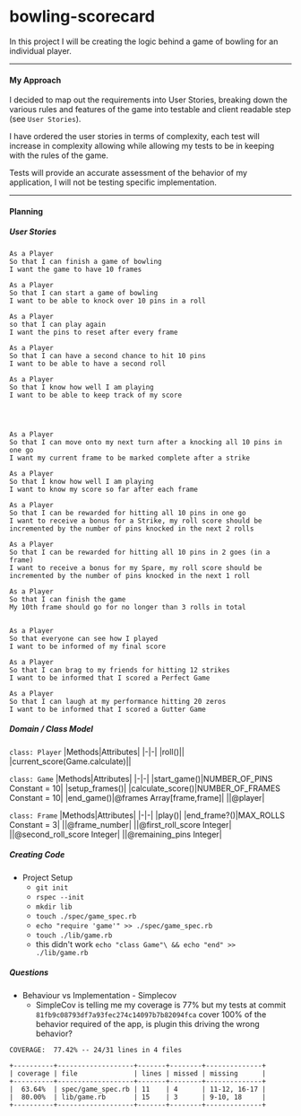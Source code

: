 # bowling-scorecard

In this project I will be creating the logic behind a game of bowling for an individual player.

---

#### My Approach

I decided to map out the requirements into User Stories, breaking down the various rules and features of the game into testable and client readable step (see `User Stories`).

I have ordered the user stories in terms of complexity, each test will increase in complexity allowing while allowing my tests to be in keeping with the rules of the game.

Tests will provide an accurate assessment of the behavior of my application, I will not be testing specific implementation.

---

#### Planning

##### User Stories

```
As a Player
So that I can finish a game of bowling
I want the game to have 10 frames

As a Player
So that I can start a game of bowling
I want to be able to knock over 10 pins in a roll

As a Player
so that I can play again
I want the pins to reset after every frame

As a Player
So that I can have a second chance to hit 10 pins
I want to be able to have a second roll

As a Player
So that I know how well I am playing
I want to be able to keep track of my score

```

```



As a Player
So that I can move onto my next turn after a knocking all 10 pins in one go
I want my current frame to be marked complete after a strike

As a Player
So that I know how well I am playing
I want to know my score so far after each frame

As a Player
So that I can be rewarded for hitting all 10 pins in one go
I want to receive a bonus for a Strike, my roll score should be incremented by the number of pins knocked in the next 2 rolls

As a Player
So that I can be rewarded for hitting all 10 pins in 2 goes (in a frame)
I want to receive a bonus for my Spare, my roll score should be incremented by the number of pins knocked in the next 1 roll

As a Player
So that I can finish the game
My 10th frame should go for no longer than 3 rolls in total


As a Player
So that everyone can see how I played
I want to be informed of my final score

As a Player
So that I can brag to my friends for hitting 12 strikes
I want to be informed that I scored a Perfect Game

As a Player
So that I can laugh at my performance hitting 20 zeros
I want to be informed that I scored a Gutter Game
```

##### Domain / Class Model

`class: Player`
|Methods|Attributes|
|-|-|
|roll()||
|current_score(Game.calculate)||

`class: Game`
|Methods|Attributes|
|-|-|
|start_game()|NUMBER_OF_PINS Constant = 10|
|setup_frames()|
|calculate_score()|NUMBER_OF_FRAMES Constant = 10|
|end_game()|@frames Array[frame,frame]|
||@player|

`class: Frame`
|Methods|Attributes|
|-|-|
|play()|
|end_frame?()|MAX_ROLLS Constant = 3|
||@frame_number|
||@first_roll_score Integer|
||@second_roll_score Integer|
||@remaining_pins Integer|

##### Creating Code

- Project Setup
  - `git init`
  - `rspec --init`
  - `mkdir lib`
  - `touch ./spec/game_spec.rb`
  - `echo "require 'game'" >> ./spec/game_spec.rb`
  - `touch ./lib/game.rb`
  - this didn't work `echo "class Game"\ && echo "end" >> ./lib/game.rb`

##### Questions

- Behaviour vs Implementation - Simplecov
  - SimpleCov is telling me my coverage is 77% but my tests at commit `81fb9c08793df7a93fec274c14097b7b82094fca` cover 100% of the behavior required of the app, is plugin this driving the wrong behavior?

```
COVERAGE:  77.42% -- 24/31 lines in 4 files

+----------+-------------------+-------+--------+--------------+
| coverage | file              | lines | missed | missing      |
+----------+-------------------+-------+--------+--------------+
|  63.64%  | spec/game_spec.rb | 11    | 4      | 11-12, 16-17 |
|  80.00%  | lib/game.rb       | 15    | 3      | 9-10, 18     |
+----------+-------------------+-------+--------+--------------+
```
